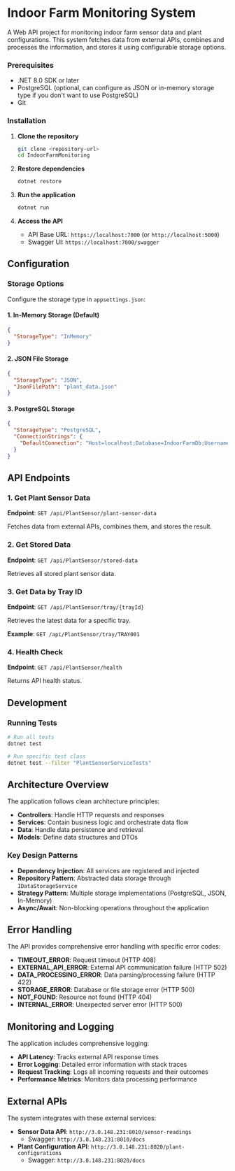 # Indoor Farm Monitoring System

A Web API project for monitoring indoor farm sensor data and plant configurations. 
This system fetches data from external APIs, combines and processes the information, and stores it using configurable storage options.

### Prerequisites

- .NET 8.0 SDK or later
- PostgreSQL (optional, can configure as JSON or in-memory storage type if you don't want to use PostgreSQL)
- Git

### Installation

1. **Clone the repository**
   ```bash
   git clone <repository-url>
   cd IndoorFarmMonitoring
   ```

2. **Restore dependencies**
   ```bash
   dotnet restore
   ```

3. **Run the application**
   ```bash
   dotnet run
   ```

4. **Access the API**
   - API Base URL: `https://localhost:7000` (or `http://localhost:5000`)
   - Swagger UI: `https://localhost:7000/swagger`

## Configuration

### Storage Options

Configure the storage type in `appsettings.json`:

#### 1. In-Memory Storage (Default)
```json
{
  "StorageType": "InMemory"
}
```

#### 2. JSON File Storage
```json
{
  "StorageType": "JSON",
  "JsonFilePath": "plant_data.json"
}
```

#### 3. PostgreSQL Storage
```json
{
  "StorageType": "PostgreSQL",
  "ConnectionStrings": {
    "DefaultConnection": "Host=localhost;Database=IndoorFarmDb;Username=postgres;Password=yourpassword"
  }
}
```

## API Endpoints

### 1. Get Plant Sensor Data
**Endpoint**: `GET /api/PlantSensor/plant-sensor-data`

Fetches data from external APIs, combines them, and stores the result.


### 2. Get Stored Data
**Endpoint**: `GET /api/PlantSensor/stored-data`

Retrieves all stored plant sensor data.

### 3. Get Data by Tray ID
**Endpoint**: `GET /api/PlantSensor/tray/{trayId}`

Retrieves the latest data for a specific tray.

**Example**: `GET /api/PlantSensor/tray/TRAY001`

### 4. Health Check
**Endpoint**: `GET /api/PlantSensor/health`

Returns API health status.

## Development

### Running Tests

```bash
# Run all tests
dotnet test

# Run specific test class
dotnet test --filter "PlantSensorServiceTests"
```

## Architecture Overview

The application follows clean architecture principles:

- **Controllers**: Handle HTTP requests and responses
- **Services**: Contain business logic and orchestrate data flow
- **Data**: Handle data persistence and retrieval
- **Models**: Define data structures and DTOs

### Key Design Patterns

- **Dependency Injection**: All services are registered and injected
- **Repository Pattern**: Abstracted data storage through `IDataStorageService`
- **Strategy Pattern**: Multiple storage implementations (PostgreSQL, JSON, In-Memory)
- **Async/Await**: Non-blocking operations throughout the application

## Error Handling

The API provides comprehensive error handling with specific error codes:

- **TIMEOUT_ERROR**: Request timeout (HTTP 408)
- **EXTERNAL_API_ERROR**: External API communication failure (HTTP 502)
- **DATA_PROCESSING_ERROR**: Data parsing/processing failure (HTTP 422)
- **STORAGE_ERROR**: Database or file storage error (HTTP 500)
- **NOT_FOUND**: Resource not found (HTTP 404)
- **INTERNAL_ERROR**: Unexpected server error (HTTP 500)

## Monitoring and Logging

The application includes comprehensive logging:

- **API Latency**: Tracks external API response times
- **Error Logging**: Detailed error information with stack traces
- **Request Tracking**: Logs all incoming requests and their outcomes
- **Performance Metrics**: Monitors data processing performance

## External APIs

The system integrates with these external services:

- **Sensor Data API**: `http://3.0.148.231:8010/sensor-readings`
  - Swagger: `http://3.0.148.231:8010/docs`
- **Plant Configuration API**: `http://3.0.148.231:8020/plant-configurations`
  - Swagger: `http://3.0.148.231:8020/docs`


